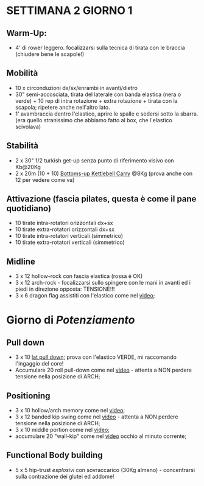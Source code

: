 # SETTIMANA 2 GIORNO 1

## Warm-Up:

 * 4' di rower leggero. focalizzarsi sulla tecnica di tirata con le braccia (chiudere bene le scapole!)

## Mobilità

 * 10 x circonduzioni dx/sx/enrambi in avanti/dietro 
 * 30" semi-accosciata, tirata del laterale con banda elastica (nera o verde) + 10 rep di intra rotazione + extra rotazione + tirata con la scapola; ripetere anche nell'altro lato.
 * 1' avambraccia dentro l'elastico, aprire le spalle e sedersi sotto la sbarra. (era quello stranissimo che abbiamo fatto al box, che l'elastico scivolava)


## Stabilità

 * 2 x 30" 1/2 turkish get-up senza punto di riferimento visivo con Kb@20Kg
 * 2 x 20m (10 + 10) [Bottoms-up Kettlebell Carry](https://www.youtube.com/watch?v=UpBzi0HIdAI) @8Kg (prova anche con 12 per vedere come va)

## Attivazione (fascia pilates, questa è come il pane quotidiano)

 * 10 tirate intra-rotatori orizzontali dx+sx
 * 10 tirate extra-rotatori orizzontali dx+sx
 * 10 tirate intra-rotatori verticali (simmetrico)
 * 10 tirate extra-rotatori verticali (simmetrico)

## Midline

 * 3 x 12 hollow-rock con fascia elastica (rossa è OK)
 * 3 x 12 arch-rock - focalizzarsi sullo spingere con le mani in avanti ed i piedi in direzione opposta: TENSIONE!!!
 * 3 x 6 dragon flag assistiti con l'elastico come nel [video](https://www.instagram.com/p/CBMK3KngaVP/);

# Giorno di _Potenziamento_

## Pull down

 * 3 x 10 [lat pull down](https://www.instagram.com/p/BvElqQvg_63/); prova con l'elastico VERDE, mi raccomando l'ingaggio del core!
 * Accumulare 20 roll pull-down come nel [video](https://www.instagram.com/p/B8sCOBAAnzp/) - attenta a NON perdere tensione nella posizione di ARCH;

## Positioning

 * 3 x 10 hollow/arch memory come nel [video](https://www.instagram.com/p/CA4LyzhgBgX/);
 * 3 x 12 banded kip swing come nel [video](https://www.instagram.com/p/BjnI_7NjGF0/) - attenta a NON perdere tensione nella posizione di ARCH; 
 * 3 x 10 middle portion come nel [video](https://www.instagram.com/p/B6Iw9hyAz5n/);
 * accumulare 20 "wall-kip" come nel [video](https://youtu.be/dbQFeM3nvDA?t=80) occhio al minuto corrente;

## Functional Body building

 * 5 x 5 hip-trust _esplosivi_ con sovraccarico (30Kg almeno) - concentrarsi sulla contrazione dei glutei ed addome!
